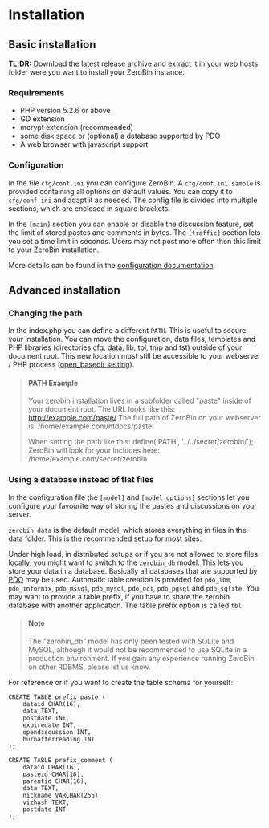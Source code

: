 Installation
============

## Basic installation

**TL;DR:** Download the [latest release archive](https://github.com/elrido/ZeroBin/releases/latest)
and extract it in your web hosts folder were you want to install your ZeroBin instance.

### Requirements

- PHP version 5.2.6 or above
- GD extension
- mcrypt extension (recommended)
- some disk space or (optional) a database supported by PDO
- A web browser with javascript support

### Configuration

In the file `cfg/conf.ini` you can configure ZeroBin. A `cfg/conf.ini.sample` 
is provided containing all options on default values. You can copy it to 
`cfg/conf.ini` and adapt it as needed. The config file is divided into multiple 
sections, which are enclosed in square brackets.

In the `[main]` section you can enable or disable the discussion feature, set the
limit of stored pastes and comments in bytes. The `[traffic]` section lets you
set a time limit in seconds. Users may not post more often then this limit to
your ZeroBin installation.

More details can be found in the
[configuration documentation](https://github.com/elrido/ZeroBin/wiki/Configuration).

## Advanced installation

### Changing the path

In the index.php you can define a different `PATH`. This is useful to secure your
installation. You can move the configuration, data files, templates and PHP
libraries (directories cfg, data, lib, tpl, tmp and tst) outside of your document
root. This new location must still be accessible to your webserver / PHP process
([open_basedir setting](http://php.net/manual/en/ini.core.php#ini.open-basedir)).

> #### PATH Example
> Your zerobin installation lives in a subfolder called "paste" inside of your
> document root. The URL looks like this:
> http://example.com/paste/
> The full path of ZeroBin on your webserver is:
> /home/example.com/htdocs/paste
> 
> When setting the path like this:
> define('PATH', '../../secret/zerobin/');
> ZeroBin will look for your includes here:
> /home/example.com/secret/zerobin

### Using a database instead of flat files

In the configuration file the `[model]` and `[model_options]` sections let you
configure your favourite way of storing the pastes and discussions on your server.

`zerobin_data` is the default model, which stores everything in files in the data
folder. This is the recommended setup for most sites.

Under high load, in distributed setups or if you are not allowed to store files
locally, you might want to switch to the `zerobin_db` model. This lets you store
your data in a database. Basically all databases that are supported by
[PDO](http://php.net/manual/en/book.pdo.php) may be used. Automatic table
creation is provided for `pdo_ibm`, `pdo_informix`, `pdo_mssql`, `pdo_mysql`,
`pdo_oci`, `pdo_pgsql` and `pdo_sqlite`. You may want to provide a table prefix,
if you have to share the zerobin database with another application. The table
prefix option is called `tbl`.

> #### Note
> The "zerobin_db" model has only been tested with SQLite and MySQL, although it
would not be recommended to use SQLite in a production environment. If you gain
any experience running ZeroBin on other RDBMS, please let us know.

For reference or if you want to create the table schema for yourself:

    CREATE TABLE prefix_paste (
        dataid CHAR(16),
        data TEXT,
        postdate INT,
        expiredate INT,
        opendiscussion INT,
        burnafterreading INT
    );
    
    CREATE TABLE prefix_comment (
        dataid CHAR(16),
        pasteid CHAR(16),
        parentid CHAR(16),
        data TEXT,
        nickname VARCHAR(255),
        vizhash TEXT,
        postdate INT
    );
